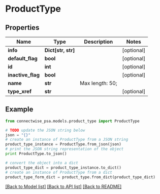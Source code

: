 # ProductType


## Properties
Name | Type | Description | Notes
------------ | ------------- | ------------- | -------------
**info** | **Dict[str, str]** |  | [optional] 
**default_flag** | **bool** |  | [optional] 
**id** | **int** |  | [optional] 
**inactive_flag** | **bool** |  | [optional] 
**name** | **str** |  Max length: 50; | 
**type_xref** | **str** |  | [optional] 

## Example

```python
from connectwise_psa.models.product_type import ProductType

# TODO update the JSON string below
json = "{}"
# create an instance of ProductType from a JSON string
product_type_instance = ProductType.from_json(json)
# print the JSON string representation of the object
print ProductType.to_json()

# convert the object into a dict
product_type_dict = product_type_instance.to_dict()
# create an instance of ProductType from a dict
product_type_form_dict = product_type.from_dict(product_type_dict)
```
[[Back to Model list]](../README.md#documentation-for-models) [[Back to API list]](../README.md#documentation-for-api-endpoints) [[Back to README]](../README.md)


